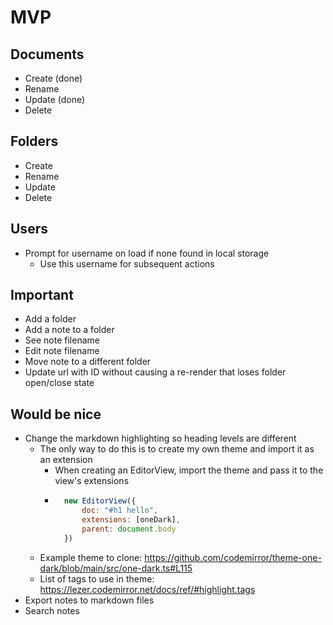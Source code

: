# MVP

## Documents
* Create (done)
* Rename
* Update (done)
* Delete

## Folders
* Create
* Rename
* Update
* Delete

## Users
* Prompt for username on load if none found in local storage
  * Use this username for subsequent actions

## Important
* Add a folder
* Add a note to a folder
* See note filename
* Edit note filename
* Move note to a different folder
* Update url with ID without causing a re-render that loses folder open/close state

## Would be nice
* Change the markdown highlighting so heading levels are different
  * The only way to do this is to create my own theme and import it as an extension
    * When creating an EditorView, import the theme and pass it to the view's extensions
    * ```javascript
        new EditorView({
            doc: "#h1 hello",
            extensions: [oneDark],
            parent: document.body
        })
        ```
  * Example theme to clone: https://github.com/codemirror/theme-one-dark/blob/main/src/one-dark.ts#L115
  * List of tags to use in theme: https://lezer.codemirror.net/docs/ref/#highlight.tags
* Export notes to markdown files
* Search notes
